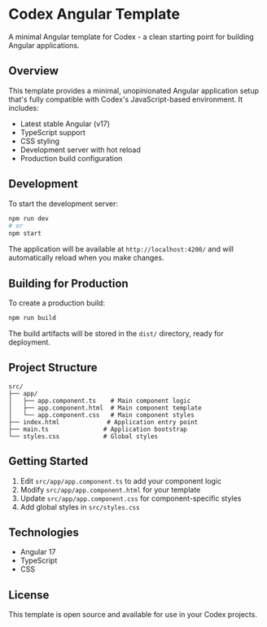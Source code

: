 # Codex Angular Template

A minimal Angular template for Codex - a clean starting point for building Angular applications.

## Overview

This template provides a minimal, unopinionated Angular application setup that's fully compatible with Codex's JavaScript-based environment. It includes:

- Latest stable Angular (v17)
- TypeScript support
- CSS styling
- Development server with hot reload
- Production build configuration

## Development

To start the development server:

```bash
npm run dev
# or
npm start
```

The application will be available at `http://localhost:4200/` and will automatically reload when you make changes.

## Building for Production

To create a production build:

```bash
npm run build
```

The build artifacts will be stored in the `dist/` directory, ready for deployment.

## Project Structure

```
src/
├── app/
│   ├── app.component.ts    # Main component logic
│   ├── app.component.html  # Main component template
│   └── app.component.css   # Main component styles
├── index.html             # Application entry point
├── main.ts               # Application bootstrap
└── styles.css            # Global styles
```

## Getting Started

1. Edit `src/app/app.component.ts` to add your component logic
2. Modify `src/app/app.component.html` for your template
3. Update `src/app/app.component.css` for component-specific styles
4. Add global styles in `src/styles.css`

## Technologies

- Angular 17
- TypeScript
- CSS

## License

This template is open source and available for use in your Codex projects.
